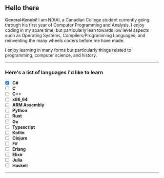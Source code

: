## Hello there
~~General Kenobi!~~
I am N0tAI, a Canadian College student currently going through his first year of Computer Programming and Analysis.
I enjoy coding in my spare time, but particularly lean towards low level aspects such as Operating Systems, Compilers/Programming Languages, and reinventing the many wheels coders before me have made.

I enjoy learning in many forms but particularly things related to programming, computer science, and history.
<hr/>

<!-- Language Todo List -->
<!-- Maybe a list of most used language -->
### Here's a list of languages i'd like to learn
- [x] **C#**
- [ ] **C**
- [ ] **C++**
- [ ] **x86_64**
- [ ] **ARM Assembly**
- [ ] **Python**
- [ ] **Rust**
- [ ] **Go**
- [ ] **Typescript**
- [ ] **Kotlin**
- [ ] **Clojure**
- [ ] **F#**
- [ ] **Erlang**
- [ ] **Elixir**
- [ ] **Julia**
- [ ] **Haskell**
<!-- List profile statistics -->
<hr/>

<!-- List ways to reach me -->
